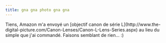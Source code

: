 ```yaml
---
title: gna gna photo gna gna
---
```


Tiens, Amazon m'a envoyé un [objectif canon de série L](http://www.the-
digital-picture.com/Canon-Lenses/Canon-L-Lens-Series.aspx) au lieu du simple
que j'ai commandé. Faisons semblant de rien... :)

